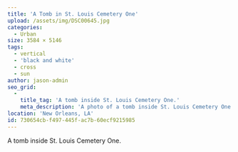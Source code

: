 ```yaml
---
title: 'A Tomb in St. Louis Cemetery One'
upload: /assets/img/DSC00645.jpg
categories:
  - Urban
size: 3584 × 5146
tags:
  - vertical
  - 'black and white'
  - cross
  - sun
author: jason-admin
seo_grid:
  -
    title_tag: 'A tomb inside St. Louis Cemetery One.'
    meta_description: 'A photo of a tomb inside St. Louis Cemetery One.'
location: 'New Orleans, LA'
id: 730654cb-f497-445f-ac7b-60ecf9215985
---
```

A tomb inside St. Louis Cemetery One.